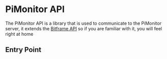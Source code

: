 # PiMonitor API

The PiMonitor API is a library that is used to communicate to the PiMonitor server, it extends the [Bitframe API](../../bitframe/api/ReadMe.md) so if you are familiar with it, you will feel right at
home

## Entry Point
